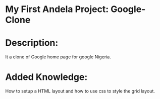 My First Andela Project: Google-Clone
=====================================

Description:
============
 It a clone of Google home page for google Nigeria.
 
Added Knowledge:
================
 How to setup a HTML layout and how to use css to style the grid layout.
 
 

